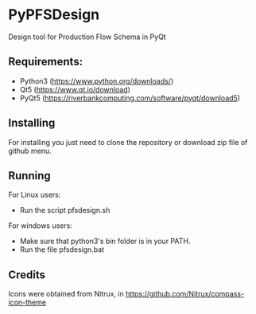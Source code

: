 # PyPFSDesign
Design tool for Production Flow Schema in PyQt

## Requirements:
* Python3 (https://www.python.org/downloads/)
* Qt5 (https://www.qt.io/download)
* PyQt5 (https://riverbankcomputing.com/software/pyqt/download5)

## Installing
For installing you just need to clone the repository or download zip file of github menu.

## Running 

For Linux users:
* Run the script pfsdesign.sh

For windows users:
* Make sure that python3's bin folder is in your PATH.
* Run the file pfsdesign.bat

## Credits

Icons were obtained from Nitrux, in https://github.com/Nitrux/compass-icon-theme
